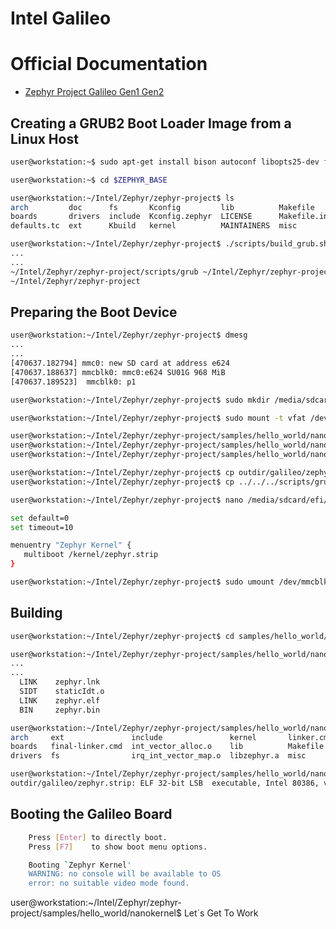 # Intel Galileo

# Official Documentation

- [Zephyr Project Galileo Gen1 Gen2](https://wiki.zephyrproject.org/view/Galileo_Gen1_Gen2)

## Creating a GRUB2 Boot Loader Image from a Linux Host

```sh
user@workstation:~$ sudo apt-get install bison autoconf libopts25-dev flex automake
```

```sh
user@workstation:~$ cd $ZEPHYR_BASE
```

```sh
user@workstation:~/Intel/Zephyr/zephyr-project$ ls
arch         doc      fs       Kconfig         lib          Makefile      net      tests
boards       drivers  include  Kconfig.zephyr  LICENSE      Makefile.inc  samples  usb
defaults.tc  ext      Kbuild   kernel          MAINTAINERS  misc          scripts  zephyr-env.sh
```

```sh
user@workstation:~/Intel/Zephyr/zephyr-project$ ./scripts/build_grub.sh
...
...
~/Intel/Zephyr/zephyr-project/scripts/grub ~/Intel/Zephyr/zephyr-project
~/Intel/Zephyr/zephyr-project
```

## Preparing the Boot Device


```sh
user@workstation:~/Intel/Zephyr/zephyr-project$ dmesg
...
...
[470637.182794] mmc0: new SD card at address e624
[470637.188637] mmcblk0: mmc0:e624 SU01G 968 MiB 
[470637.189523]  mmcblk0: p1
```

```sh
user@workstation:~/Intel/Zephyr/zephyr-project$ sudo mkdir /media/sdcard
```

```sh
user@workstation:~/Intel/Zephyr/zephyr-project$ sudo mount -t vfat /dev/mmcblk0p1 /media/sdcard/
```

```sh
user@workstation:~/Intel/Zephyr/zephyr-project/samples/hello_world/nanokernel$ mkdir /media/sdcard/efi
user@workstation:~/Intel/Zephyr/zephyr-project/samples/hello_world/nanokernel$ mkdir /media/sdcard/efi/boot
user@workstation:~/Intel/Zephyr/zephyr-project/samples/hello_world/nanokernel$ mkdir /media/sdcard/kernel
```

```sh
user@workstation:~/Intel/Zephyr/zephyr-project$ cp outdir/galileo/zephyr.strip /media/sdcard/kernel/
user@workstation:~/Intel/Zephyr/zephyr-project$ cp ../../../scripts/grub/bin/grub.efi /media/sdcard/efi/boot/bootia32.efi
```

```sh
user@workstation:~/Intel/Zephyr/zephyr-project$ nano /media/sdcard/efi/boot/grub.cfg
```

```sh
set default=0
set timeout=10

menuentry "Zephyr Kernel" {
   multiboot /kernel/zephyr.strip
}
```

```sh
user@workstation:~/Intel/Zephyr/zephyr-project$ sudo umount /dev/mmcblk0p1
```

## Building

```sh
user@workstation:~/Intel/Zephyr/zephyr-project$ cd samples/hello_world/nanokernel/
```

```sh
user@workstation:~/Intel/Zephyr/zephyr-project/samples/hello_world/nanokernel$ make pristine && make BOARD=galileo
...
...
  LINK    zephyr.lnk
  SIDT    staticIdt.o
  LINK    zephyr.elf
  BIN     zephyr.bin
```

```sh
user@workstation:~/Intel/Zephyr/zephyr-project/samples/hello_world/nanokernel$ ls outdir/galileo/
arch     ext               include               kernel       linker.cmd  net      staticIdt.o  zephyr.elf  zephyr.map
boards   final-linker.cmd  int_vector_alloc.o    lib          Makefile    scripts  usb          zephyr.lnk  zephyr.stat
drivers  fs                irq_int_vector_map.o  libzephyr.a  misc        src      zephyr.bin   zephyr.lst  zephyr.strip
```

```sh
user@workstation:~/Intel/Zephyr/zephyr-project/samples/hello_world/nanokernel$ file outdir/galileo/zephyr.strip 
outdir/galileo/zephyr.strip: ELF 32-bit LSB  executable, Intel 80386, version 1 (SYSV), statically linked, stripped
```


## Booting the Galileo Board

```sh
    Press [Enter] to directly boot.
    Press [F7]    to show boot menu options.
```

```sh
    Booting `Zephyr Kernel'
    WARNING: no console will be available to OS
    error: no suitable video mode found.
```

user@workstation:~/Intel/Zephyr/zephyr-project/samples/hello_world/nanokernel$  Let´s Get To Work


